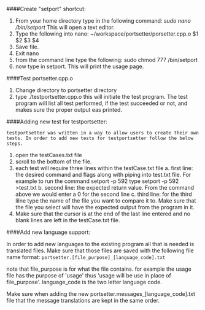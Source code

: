 ####Create "setport" shortcut:

1. From your home directory type in the following command: _sudo nano /bin/setport_
   This will open a text editor.
2. Type the following into nano: ~/workspace/portsetter/porsetter.cpp.o $1 $2 $3 $4
3. Save file.
4. Exit nano
5. from the command line type the following: sudo chmod 777 /bin/setport
6. now type in setport. This will print the usage page.

####Test portsetter.cpp.o

1. Change directory to portsetter directory
2. type ./testportsetter.cpp.o this will initiate the test program. The test program will list all test performed, 
	   if the test succeeded or not, and makes sure the proper output eas printed.

####Adding new test for testportsetter:

	testportsetter was written in a way to allow users to create their own tests. In order to add new tests for testportsetter follow the below steps.
	
1. open the testCases.txt file
2. scroll to the bottom of the file.
3. each test will require three lines within the testCase.txt file
	a. first line: the desired command and flags along with piping into test.txt file. For example to run the command setport -p 592 type setport -p 592 >test.txt
	b. second line: the expected return value. From the command above we would enter a 0 for the second line
	c. third line: for the third lilne type the name of the file you want to compare it to. Make sure that the file you select will have the expected output from the program in it.
4. Make sure that the cursor is at the end of the last line entered and no blank lines are left in the testCase.txt file.

####Add new language support:

In order to add new languages to the existing program all that is needed is translated files. Make sure that those files are saved with the following file name format:
`portsetter.[file_purpose]_[language_code].txt`
		
note that file_purpose is for what the file contains. for example the usage file has the purpose of 'usage' thus 'usage will be use in place of file_purpose'. language_code is the 
two letter language code.
	
Make sure when adding the new portsetter.messages_[language_code].txt file that the message translations are kept in the same order.